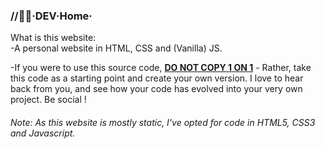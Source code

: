 <h3><b>//👨‍💻·DEV·Home·</b></h3>

What is this website:</br>
-A personal website in HTML, CSS and (Vanilla) JS.

-If you were to use this source code, <ins><strong>DO NOT COPY 1 ON 1</strong></ins> - Rather, take this code as a starting point and create your own version. I love to hear back from you, and see how your code has evolved into your very own project. Be social !

<p>
<h6>Note: As this website is mostly static, I've opted for code in HTML5, CSS3 and Javascript.</h6>
</p>
